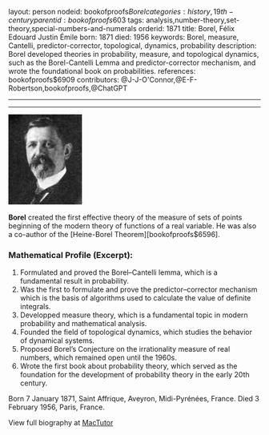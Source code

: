 layout: person
nodeid: bookofproofs$Borel
categories: history,19th-century
parentid: bookofproofs$603
tags: analysis,number-theory,set-theory,special-numbers-and-numerals
orderid: 1871
title: Borel, Félix Edouard Justin Émile
born: 1871
died: 1956
keywords: Borel, measure, Cantelli, predictor-corrector, topological, dynamics, probability
description: Borel developed theories in probability, measure, and topological dynamics, such as the Borel-Cantelli Lemma and predictor-corrector mechanism, and wrote the foundational book on probabilities.
references: bookofproofs$6909
contributors: @J-J-O'Connor,@E-F-Robertson,bookofproofs,@ChatGPT

---



---

![Borel.jpg](https://github.com/bookofproofs/bookofproofs.github.io/blob/main/_sources/_assets/images/portraits/Borel.jpg?raw=true)

**Borel** created the first effective theory of the measure of sets of points beginning of the modern theory of functions of a real variable.  He was also a co-author of the [Heine-Borel Theorem][bookofproofs$6596].

### Mathematical Profile (Excerpt):
1. Formulated and proved the Borel–Cantelli lemma, which is a fundamental result in probability.
2. Was the first to formulate and prove the predictor–corrector mechanism which is the basis of algorithms used to calculate the value of definite integrals.
3. Developped measure theory, which is a fundamental topic in modern probability and mathematical analysis.
4. Founded the field of topological dynamics, which studies the behavior of dynamical systems.
5. Proposed Borel’s Conjecture on the irrationality measure of real numbers, which remained open until the 1960s.
6. Wrote the first book about probability theory, which served as the foundation for the development of probability theory in the early 20th century.

Born 7 January 1871, Saint Affrique, Aveyron, Midi-Pyrénées, France. Died 3 February 1956, Paris, France.

View full biography at [MacTutor](https://mathshistory.st-andrews.ac.uk/Biographies/Borel/)
